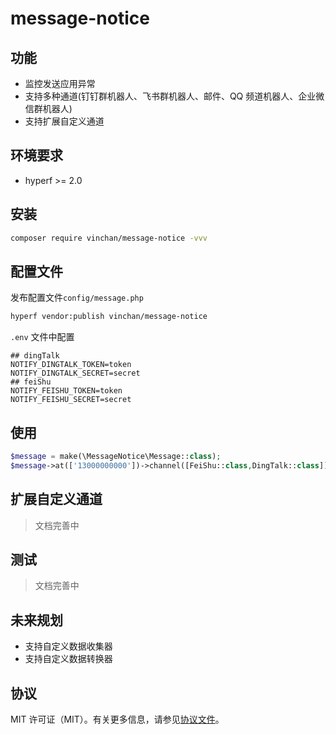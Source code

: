 # message-notice

## 功能

* 监控发送应用异常
* 支持多种通道(钉钉群机器人、飞书群机器人、邮件、QQ 频道机器人、企业微信群机器人)
* 支持扩展自定义通道

## 环境要求

* hyperf >= 2.0

## 安装

```bash
composer require vinchan/message-notice -vvv
```

## 配置文件

发布配置文件`config/message.php`

```bash
hyperf vendor:publish vinchan/message-notice
```

`.env` 文件中配置

```dotenv
## dingTalk
NOTIFY_DINGTALK_TOKEN=token
NOTIFY_DINGTALK_SECRET=secret
## feiShu
NOTIFY_FEISHU_TOKEN=token
NOTIFY_FEISHU_SECRET=secret
```

## 使用

```php
$message = make(\MessageNotice\Message::class);
$message->at(['13000000000'])->channel([FeiShu::class,DingTalk::class])->content('发送的内容')->send();
```

## 扩展自定义通道

> 文档完善中

## 测试

> 文档完善中

## 未来规划

* 支持自定义数据收集器
* 支持自定义数据转换器

## 协议

MIT 许可证（MIT）。有关更多信息，请参见[协议文件](LICENSE)。